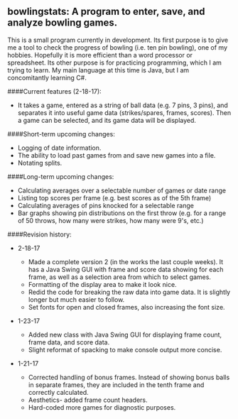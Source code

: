 ## bowlingstats: A program to enter, save, and analyze bowling games.

This is a small program currently in development.  Its first purpose is to give me a tool to check the progress of bowling (i.e. ten pin bowling), one of my hobbies.  Hopefully it is more efficient than a word processor or spreadsheet.  Its other purpose is for practicing programming, which I am trying to learn.  My main language at this time is Java, but I am concomitantly learning C#.


####Current features (2-18-17):
- It takes a game, entered as a string of ball data (e.g. 7 pins, 3 pins), and separates it into useful game data (strikes/spares, frames, scores).  Then a game can be selected, and its game data will be displayed.

####Short-term upcoming changes:
- Logging of date information.
- The ability to load past games from and save new games into a file.
- Notating splits.

####Long-term upcoming changes:
- Calculating averages over a selectable number of games or date range
- Listing top scores per frame (e.g. best scores as of the 5th frame)
- Calculating averages of pins knocked for a selectable range
- Bar graphs showing pin distributions on the first throw (e.g. for a range of 50 throws, how many were strikes, how many were 9's, etc.)

####Revision history:

- 2-18-17
  - Made a complete version 2 (in the works the last couple weeks).  It has a Java Swing GUI with frame and score data showing for each frame, as well as a selection area from which to select games.
  - Formatting of the display area to make it look nice.
  - Redid the code for breaking the raw data into game data.  It is slightly longer but much easier to follow.
  - Set fonts for open and closed frames, also increasing the font size.

- 1-23-17
  - Added new class with Java Swing GUI for displaying frame count, frame data, and score data.
  - Slight reformat of spacking to make console output more concise.

- 1-21-17
  - Corrected handling of bonus frames.  Instead of showing bonus balls in separate frames, they are included in the tenth frame and correctly calculated.
  - Aesthetics- added frame count headers.
  - Hard-coded more games for diagnostic purposes.
